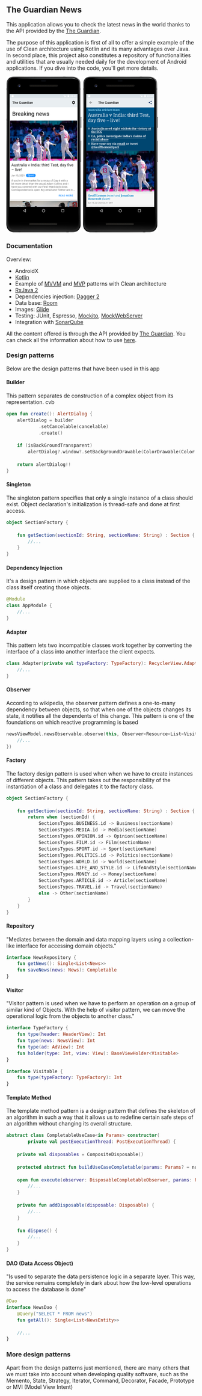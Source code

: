 

## The Guardian News

This application allows you to check the latest news in the world thanks to the API provided by the [The Guardian](https://www.theguardian.com/uk).

The purpose of this application is first of all to offer a simple example of the use of Clean architecture using Kotlin and its many advantages over Java. In second place, this project also constitutes a repository of functionalities and utilities that are usually needed daily for the development of Android applications. If you dive into the code, you'll get more details.

<img src = "https://github.com/javimartd/The-Guardian/blob/master/screenshots/pixel_2_home.png" width ="200" /> <img src = "https://github.com/javimartd/The-Guardian/blob/master/screenshots/pixel_2_web.png" width ="200" />

### Documentation

Overview:
- AndroidX
- [Kotlin][8]
- Example of [MVVM][10] and [MVP][9] patterns with Clean architecture
- [RxJava 2][1]
- Dependencies injection: [Dagger 2][2]
- Data base: [Room][3]
- Images: [Glide][4]
- Testing: JUnit, Espresso, [Mockito][5], [MockWebServer][6]
- Integration with [SonarQube][7]

All the content offered is through the API provided by [The Guardian](https://www.theguardian.com/uk). You can check all the information about how to use [here](https://open-platform.theguardian.com/).

[1]: https://github.com/ReactiveX/RxJava
[2]: https://google.github.io/dagger/
[3]: https://developer.android.com/training/data-storage/room/index.html
[4]: https://github.com/bumptech/glide
[5]: https://site.mockito.org/
[6]: https://github.com/square/okhttp/tree/master/mockwebserver
[7]: https://www.sonarqube.org/
[8]: https://kotlinlang.org/docs/reference/
[9]: https://upday.github.io/blog/model-view-presenter/
[10]: https://upday.github.io/blog/model-view-viewmodel/

### Design patterns
Below are the design patterns that have been used in this app

#### Builder
This pattern separates de construction of a complex object from its representation.
  cvb
```kotlin
open fun create(): AlertDialog {
    alertDialog = builder
            .setCancelable(cancelable)
            .create()

    if (isBackGroundTransparent)
        alertDialog?.window?.setBackgroundDrawable(ColorDrawable(Color.TRANSPARENT))

    return alertDialog!!
}
```

#### Singleton
The singleton pattern specifies that only a single instance of a class should exist. Object declaration's initialization is thread-safe and done at first access.

```kotlin
object SectionFactory {

    fun getSection(sectionId: String, sectionName: String) : Section {
        //...
    }
}
```

#### Dependency Injection
It's a design pattern in which objects are supplied to a class instead of the class itself creating those objects.

```kotlin
@Module
class AppModule {
    //...
}
```

#### Adapter
This pattern lets two incompatible classes work together by converting the interface of a class into another interface the client expects.
```kotlin
class Adapter(private val typeFactory: TypeFactory): RecyclerView.Adapter<BaseViewHolder<Visitable>>() {
    //...
}
```

#### Observer
According to wikipedia, the observer pattern defines a one-to-many dependency between objects, so that when one of the objects changes its state, it notifies all the dependents of this change. This pattern is one of the foundations on which reactive programming is based

```kotlin
newsViewModel.newsObservable.observe(this, Observer<Resource<List<Visitable>>> {
    //...
})
```

#### Factory

The factory design pattern is used when when we have to create instances of different objects. This pattern takes out the responsibility of the instantiation of a class and delegates it to the factory class.

```kotlin
object SectionFactory {

    fun getSection(sectionId: String, sectionName: String) : Section {
        return when (sectionId) {
            SectionsTypes.BUSINESS.id -> Business(sectionName)
            SectionsTypes.MEDIA.id -> Media(sectionName)
            SectionsTypes.OPINION.id -> Opinion(sectionName)
            SectionsTypes.FILM.id -> Film(sectionName)
            SectionsTypes.SPORT.id -> Sport(sectionName)
            SectionsTypes.POLITICS.id -> Politics(sectionName)
            SectionsTypes.WORLD.id -> World(sectionName)
            SectionsTypes.LIFE_AND_STYLE.id -> LifeAndStyle(sectionName)
            SectionsTypes.MONEY.id -> Money(sectionName)
            SectionsTypes.ARTICLE.id -> Article(sectionName)
            SectionsTypes.TRAVEL.id -> Travel(sectionName)
            else -> Other(sectionName)
        }
    }
}
```

#### Repository

"Mediates between the domain and data mapping layers using a collection-like interface for accessing domain objects." 

```kotlin
interface NewsRepository {
    fun getNews(): Single<List<News>>
    fun saveNews(news: News): Completable
}

```
#### Visitor

"Visitor pattern is used when we have to perform an operation on a group of similar kind of Objects. With the help of visitor pattern, we can move the operational logic from the objects to another class."

```kotlin
interface TypeFactory {
    fun type(header: HeaderView): Int
    fun type(news: NewsView): Int
    fun type(ad: AdView): Int
    fun holder(type: Int, view: View): BaseViewHolder<Visitable>
}
```

```kotlin
interface Visitable {
    fun type(typeFactory: TypeFactory): Int
}
```

#### Template Method

The template method pattern is a design pattern that defines the skeleton of an algorithm in such a way that it allows us to redefine certain safe steps of an algorithm without changing its overall structure.

```kotlin
abstract class CompletableUseCase<in Params> constructor(
        private val postExecutionThread: PostExecutionThread) {

    private val disposables = CompositeDisposable()

    protected abstract fun buildUseCaseCompletable(params: Params? = null): Completable

    open fun execute(observer: DisposableCompletableObserver, params: Params? = null) {
        //...
    }

    private fun addDisposable(disposable: Disposable) {
        //...
    }

    fun dispose() {
        //...
    }
}
```

#### DAO (Data Access Object)

"Is used to separate the data persistence logic in a separate layer. This way, the service remains completely in dark about how the low-level operations to access the database is done"

```kotlin
@Dao
interface NewsDao {
    @Query("SELECT * FROM news")
    fun getAll(): Single<List<NewsEntity>>
    
    //...
}
```

### More design patterns 

Apart from the design patterns just mentioned, there are many others that we must take into account when developing quality software, such as the Memento, State, Strategy, Iterator, Command, Decorator, Facade, Prototype or MVI (Model View Intent) 

